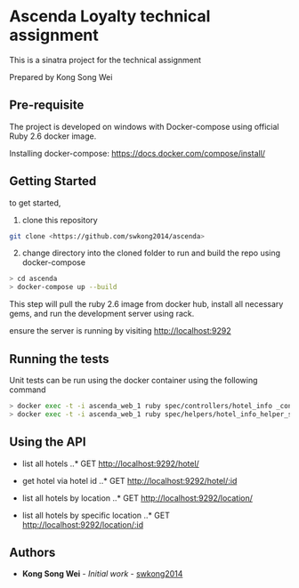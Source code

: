 # Ascenda Loyalty technical assignment

This is a sinatra project for the technical assignment

Prepared by Kong Song Wei

## Pre-requisite

The project is developed on windows with Docker-compose using official Ruby 2.6 docker image.

Installing docker-compose: <https://docs.docker.com/compose/install/>

## Getting Started

to get started,

1. clone this repository

``` bash
git clone <https://github.com/swkong2014/ascenda>
```

2. change directory into the cloned folder to run and build the repo using docker-compose

``` bash
> cd ascenda
> docker-compose up --build
```

This step will pull the ruby 2.6 image from docker hub, install all necessary gems, and run the development server using rack.

ensure the server is running by visiting <http://localhost:9292>

## Running the tests

Unit tests can be run using the docker container using the following command

``` bash
> docker exec -t -i ascenda_web_1 ruby spec/controllers/hotel_info _controller_spec.rb
> docker exec -t -i ascenda_web_1 ruby spec/helpers/hotel_info_helper_spec.rb
```

## Using the API

* list all hotels
..* GET <http://localhost:9292/hotel/>

* get hotel via hotel id
..* GET <http://localhost:9292/hotel/:id>

* list all hotels by location
..* GET <http://localhost:9292/location/>

* list all hotels by specific location
..* GET <http://localhost:9292/location/:id>

## Authors

* **Kong Song Wei** - *Initial work* - [swkong2014](https://github.com/swkong2014)
